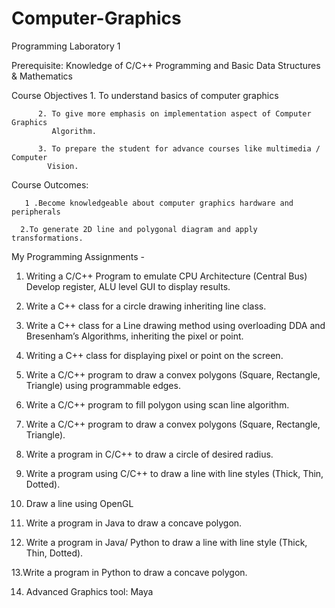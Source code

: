 # Computer-Graphics
Programming Laboratory 1

Prerequisite: Knowledge of C/C++ Programming and Basic Data Structures & Mathematics


 Course Objectives  1. To understand basics of computer graphics 
         
          2. To give more emphasis on implementation aspect of Computer Graphics   
             Algorithm. 
         
          3. To prepare the student for advance courses like multimedia / Computer  
            Vision.   



Course Outcomes:

       1 .Become knowledgeable about computer graphics hardware and peripherals 
       
      2.To generate 2D line and polygonal diagram and apply transformations.


My Programming Assignments - 

1. Writing a C/C++ Program to emulate CPU Architecture (Central Bus) Develop register, ALU level GUI to display results.

2. Write a C++ class for a circle drawing inheriting line class.

3. Write a C++ class for a Line drawing method using overloading DDA and Bresenham’s Algorithms, inheriting the pixel or point.

4. Writing a C++ class for displaying pixel or point on the screen.

5. Write a C/C++ program to draw a convex polygons (Square, Rectangle, Triangle) using programmable edges.

6. Write a C/C++ program to fill polygon using scan line algorithm.

7. Write a C/C++ program to draw a convex polygons (Square, Rectangle, Triangle).

8. Write a program in C/C++ to draw a circle of desired radius.

9. Write a program using C/C++ to draw a line with line styles (Thick, Thin, Dotted).

10. Draw a line using OpenGL

11. Write a program in Java to draw a concave polygon.

12. Write a program in Java/ Python to draw a line with line style (Thick, Thin, Dotted).

13.Write a program in Python to draw a concave polygon.

14. Advanced Graphics tool: Maya
